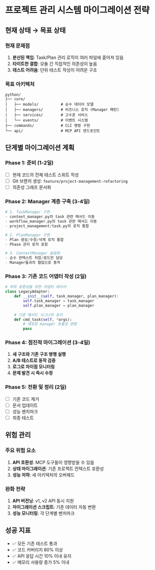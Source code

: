# 프로젝트 관리 시스템 마이그레이션 전략

## 현재 상태 → 목표 상태

### 현재 문제점
1. **분산된 책임**: Task/Plan 관리 로직이 여러 파일에 흩어져 있음
2. **타이트한 결합**: 모듈 간 직접적인 의존성이 높음
3. **테스트 어려움**: 단위 테스트 작성이 어려운 구조

### 목표 아키텍처
```
python/
├── core/
│   ├── models/          # 순수 데이터 모델
│   ├── managers/        # 비즈니스 로직 (Manager 패턴)
│   ├── services/        # 고수준 서비스
│   └── events/          # 이벤트 시스템
├── commands/            # CLI 명령 구현
└── api/                 # MCP API 엔드포인트
```

## 단계별 마이그레이션 계획

### Phase 1: 준비 (1-2일)
- [ ] 현재 코드의 전체 테스트 스위트 작성
- [ ] Git 브랜치 생성: `feature/project-management-refactoring`
- [ ] 의존성 그래프 문서화

### Phase 2: Manager 계층 구축 (3-4일)
```python
# 1. TaskManager 구현
- context_manager.py의 task 관련 메서드 이동
- workflow_manager.py의 task 관련 메서드 이동
- project_management/task.py의 로직 통합

# 2. PlanManager 구현
- Plan 생성/수정/삭제 로직 통합
- Phase 관리 로직 포함

# 3. ContextManager 슬림화
- 순수 컨텍스트 저장/로드만 담당
- Manager들과의 협업으로 동작
```

### Phase 3: 기존 코드 어댑터 작성 (2일)
```python
# 하위 호환성을 위한 어댑터 레이어
class LegacyAdapter:
    def __init__(self, task_manager, plan_manager):
        self.task_manager = task_manager
        self.plan_manager = plan_manager
    
    # 기존 메서드 시그니처 유지
    def cmd_task(self, *args):
        # 새로운 manager 호출로 변환
        pass
```

### Phase 4: 점진적 마이그레이션 (3-4일)
1. **새 구조와 기존 구조 병행 실행**
2. **A/B 테스트로 동작 검증**
3. **로그로 차이점 모니터링**
4. **문제 발견 시 즉시 수정**

### Phase 5: 전환 및 정리 (2일)
- [ ] 기존 코드 제거
- [ ] 문서 업데이트
- [ ] 성능 벤치마크
- [ ] 최종 테스트

## 위험 관리

### 주요 위험 요소
1. **API 호환성**: MCP 도구들이 영향받을 수 있음
2. **상태 마이그레이션**: 기존 프로젝트 컨텍스트 호환성
3. **성능 저하**: 새 아키텍처의 오버헤드

### 완화 전략
1. **API 버전닝**: v1, v2 API 동시 지원
2. **마이그레이션 스크립트**: 기존 데이터 자동 변환
3. **성능 모니터링**: 각 단계별 벤치마크

## 성공 지표
- ✅ 모든 기존 테스트 통과
- ✅ 코드 커버리지 80% 이상
- ✅ API 응답 시간 10% 이내 유지
- ✅ 메모리 사용량 증가 5% 이내
